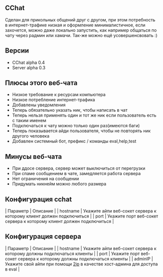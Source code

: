 ## CChat ##
Сделан для прикольных общений друг с другом, при этом потребность в интернет-трафике низкая и оформление минималистичное, если захочется, можно даже локально запустить, как например общаться по чату через радмин или хамачи. Так-же можно ещё усовершенсвовать :)

## Версии ##
- CChat alpha 0.4
- Server alpha 0.3

## Плюсы этого веб-чата ##
* Низкое требование к ресурсам компьютера
* Низкое потребление интернет-трафика
* Добавлены уведомления
* Теперь обязательно указать ник, чтобы написать в чат
* Теперь нельзя применять один и тот же ник если пользователь есть с таким именем
* Подключаться к чату можно только один раз(имеются баги)
* Теперь показывается айди пользователя, чтобы не повторять ник другого человека
* Добавлен системный бот, префикс / команды eval,help,test

## Минусы веб-чата ##
* При ддосе сервера, сервер может выключиться от перегрузки
* При спаме сообщением в чате, замедляется работа сервера
* Нет ограничения на сообщении
* Придумать никнейм можно любого размера

## Конфигурация cchat ##
| Параметр | Описание                                                             |
| hostname | Укажите айпи веб-сокет сервера к которому клиент должен подключиться |
| port     | Укажите порт веб-сокет сервера к которому клиент должен подключиться |

## Конфигурация сервера ##
| Параметр | Описание                                                                                     |
| hostname | Укажите айпи веб-сокет сервера к которому должны подключаться клиенты                        |
| port     | Укажите порт веб-сокет сервера к которому должны подключаться клиенты                        |
| adminIP  | Укажите свой айпи при помощи [2ip](https://2ip.ru) в качестве хост-админа для доступа в eval |
